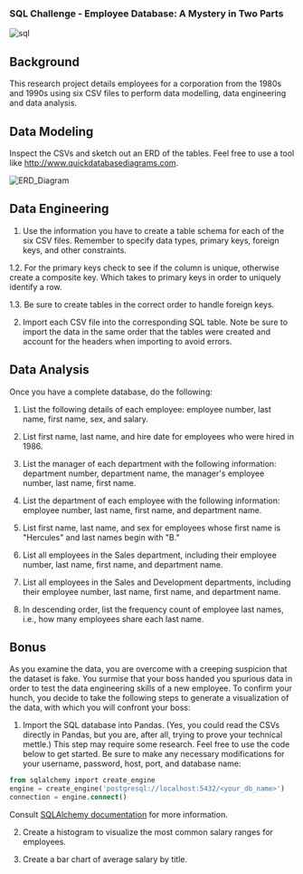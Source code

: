 ### SQL Challenge - Employee Database: A Mystery in Two Parts
![sql](https://user-images.githubusercontent.com/102066899/194712514-5fabb9df-bf85-41a9-8688-c281fda3142f.png)

## Background
This research project details employees for a corporation from the 1980s and 1990s using six CSV files to perform data modelling, data engineering and data analysis.

## Data Modeling
Inspect the CSVs and sketch out an ERD of the tables. Feel free to use a tool like http://www.quickdatabasediagrams.com.

![ERD_Diagram](https://user-images.githubusercontent.com/102066899/194712531-de4eecfe-32a3-4dee-909a-c14212a71fe7.png)

## Data Engineering
1. Use the information you have to create a table schema for each of the six CSV files. Remember to specify data types, primary keys, foreign keys, and other constraints.

1.2. For the primary keys check to see if the column is unique, otherwise create a composite key. Which takes to primary keys in order to uniquely identify a row.

1.3. Be sure to create tables in the correct order to handle foreign keys.

2. Import each CSV file into the corresponding SQL table. Note be sure to import the data in the same order that the tables were created and account for the headers when importing to avoid errors.

## Data Analysis
Once you have a complete database, do the following:

1. List the following details of each employee: employee number, last name, first name, sex, and salary.

2. List first name, last name, and hire date for employees who were hired in 1986.

3. List the manager of each department with the following information: department number, department name, the manager's employee number, last name, first name.

4. List the department of each employee with the following information: employee number, last name, first name, and department name.

5. List first name, last name, and sex for employees whose first name is "Hercules" and last names begin with "B."

6. List all employees in the Sales department, including their employee number, last name, first name, and department name.

7. List all employees in the Sales and Development departments, including their employee number, last name, first name, and department name.

8. In descending order, list the frequency count of employee last names, i.e., how many employees share each last name.

## Bonus
As you examine the data, you are overcome with a creeping suspicion that the dataset is fake. You surmise that your boss handed you spurious data in order to test the data engineering skills of a new employee. To confirm your hunch, you decide to take the following steps to generate a visualization of the data, with which you will confront your boss:

1. Import the SQL database into Pandas. (Yes, you could read the CSVs directly in Pandas, but you are, after all, trying to prove your technical mettle.) This step may require some research. Feel free to use the code below to get started. Be sure to make any necessary modifications for your username, password, host, port, and database name:

```sql
from sqlalchemy import create_engine
engine = create_engine('postgresql://localhost:5432/<your_db_name>')
connection = engine.connect()
```
Consult [SQLAlchemy documentation](https://docs.sqlalchemy.org/en/14/core/engines.html#postgresql) for more information.

2. Create a histogram to visualize the most common salary ranges for employees.

3. Create a bar chart of average salary by title.
